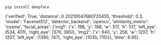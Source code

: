 ````
pip install deepface
````

{'verified': True, 'distance': 0.20210047680720455, 'threshold': 0.3, 'model': 'Facenet512', 'detector_backend': 'opencv', 'similarity_metric': 'cosine', 'facial_areas': {'img1': {'x': 198, 'y': 188, 'w': 517, 'h': 517, 'left_eye': (534, 401), 'right_eye': (370, 385)}, 'img2': {'x': 640, 'y': 256, 'w': 1207, 'h': 1207, 'left_eye': (1390, 747), 'right_eye': (1035, 715)}}, 'time': 6.95}

